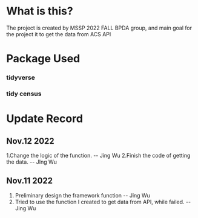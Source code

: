 # What is this?
The project is created by MSSP 2022 FALL BPDA group, and main goal for the project it to get the data from ACS API

# Package Used
### tidyverse
### tidy census

# Update Record

## Nov.12 2022
1.Change the logic of the function. -- Jing Wu
2.Finish the code of getting the data. -- JIng Wu

## Nov.11 2022

1. Preliminary design the framework function -- Jing Wu
2. Tried to use the function I created to get data from API, while failed. -- Jing Wu
